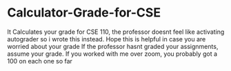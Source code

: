 # Calculator-Grade-for-CSE
It Calculates your grade for CSE 110, the professor doesnt feel like activating autograder so i wrote this instead.
Hope this is helpful in case you are worried about your grade
If the professor hasnt graded your assignments, assume your grade. If you worked with me over zoom, you probably got a 100 on each one so far
